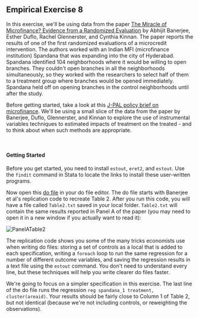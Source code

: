 ## Empirical Exercise 8  

In this exercise, we'll be using data from the paper [The Miracle of Microfinance?  Evidence from a Randomized Evaluation](https://www.jstor.org/stable/43189512?seq=1) by 
Abhijit Banerjee, Esther Duflo, Rachel Glennerster, and Cynthia Kinnan.  The paper reports the results of one of the first randomized evaluations of a microcredit intervention.  The authors worked with an Indian MFI (microfinance institution) Spandana that was expanding into the city of Hyderabad.  Spandana identified 104 neighborhoods where it would be willing to open branches.  They couldn't open branches in all the neighborhoods simultaneously, so they worked with the researchers to select half of them to a treatment group where branches would be opened immediately.  Spandana held off on opening branches in the control neighborhoods until after the study.  

Before getting started, take a look at this [J-PAL policy brief on microfinance](https://www.povertyactionlab.org/policy-insight/microcredit-impacts-and-limitations).  We'll be using a small slice of the data from the paper by Banerjee, Duflo, Glennerster, and Kinnan to explore the use of instrumental variables techniques to estimated impacts of treatment on the treated - and to think about when such methods are appropriate.

<br>

#### Getting Started

Before you get started, you need to install `estout`, `eret2`, and `estout`.  Use the `findit` command in Stata to 
locate the links to install these user-written programs.

Now open this [do file](https://pjakiela.github.io/ECON379/exercises/E8-TOT/E8-in-class.do) in your do file editor.  The do file 
starts with Banerjee et al's replication code to recreate Table 2.  After you run this code, you will have a file called 
`Table2.txt` saved in your local folder.  `Table2.txt` will contain the same results reported in Panel A of the paper (you may 
need to open it in a new window if you actually want to read it):

![PanelATable2](https://pjakiela.github.io/ECON379/exercises/E8-TOT/MOM-Tab2-color.png)

The replication code shows you some of the many tricks economists use when writing do files:  storing a set of controls 
as a local that is added to each specification, writing a `foreach` loop to run the same regression for a number of 
different outcome variables, and saving the regression results in a text file using the `estout` command.  You don't need 
to understand every line, but these techniques will help you write clearer do files faster.  

We're going to focus on a simpler specification in this exercise.  The last line of the do file runs the regression 
`reg spandana_1 treatment, cluster(areaid)`.  Your results should be fairly close to Column 1 of Table 2, but not identical 
(because we're not including controls, or reweighting the observations).  
